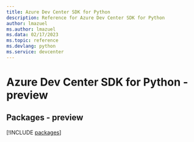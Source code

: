```yaml
---
title: Azure Dev Center SDK for Python
description: Reference for Azure Dev Center SDK for Python
author: lmazuel
ms.author: lmazuel
ms.data: 02/17/2023
ms.topic: reference
ms.devlang: python
ms.service: devcenter
---
```

# Azure Dev Center SDK for Python - preview
## Packages - preview
[!INCLUDE [packages](dev-center-index.md)]